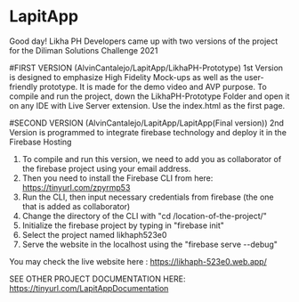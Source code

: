 # LapitApp
Good day! Likha PH Developers came up with two versions of the project for the Diliman Solutions Challenge 2021

#FIRST VERSION (AlvinCantalejo/LapitApp/LikhaPH-Prototype)
  1st Version is designed to emphasize High Fidelity Mock-ups as well as the user-friendly prototype. It is made for the demo video and AVP purpose.
  To compile and run the project, down the LikhaPH-Prototype Folder and open it on any IDE with Live Server extension. Use the index.html as the first page.
        
#SECOND VERSION (AlvinCantalejo/LapitApp/LapitApp(Final version))
  2nd Version is programmed to integrate firebase technology and deploy it in the Firebase Hosting
  1. To compile and run this version, we need to add you as collaborator of the firebase project using your email address. 
  2. Then you need to install the Firebase CLI from here: https://tinyurl.com/zpyrmp53
  3. Run the CLI, then input necessary credentials from firebase (the one that is added as collaborator)
  4. Change the directory of the CLI with "cd /location-of-the-project/"
  5. Initialize the firebase project by typing in "firebase init"
  6. Select the project named likhaph523e0
  7. Serve the website in the localhost using the "firebase serve --debug"
  
 You may check the live website here : https://likhaph-523e0.web.app/
 
 SEE OTHER PROJECT DOCUMENTATION HERE: https://tinyurl.com/LapitAppDocumentation
